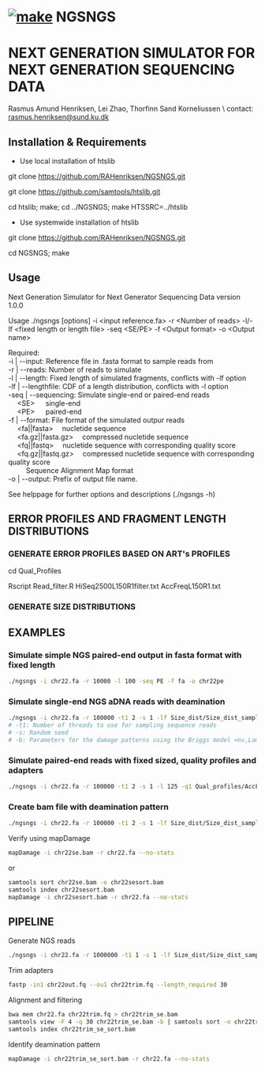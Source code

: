  # [![make](https://github.com/RAHenriksen/SimulAncient/actions/workflows/make.yml/badge.svg)](https://github.com/RAHenriksen/NGSNGS/actions/workflows/make.yml) NGSNGS

# NEXT GENERATION SIMULATOR FOR NEXT GENERATION SEQUENCING DATA
Rasmus Amund Henriksen, Lei Zhao, Thorfinn Sand Korneliussen \\
contact: rasmus.henriksen@sund.ku.dk

## Installation & Requirements
* Use local installation of htslib

git clone https://github.com/RAHenriksen/NGSNGS.git

git clone https://github.com/samtools/htslib.git

cd htslib; make; cd ../NGSNGS; make HTSSRC=../htslib

* Use systemwide installation of htslib

git clone https://github.com/RAHenriksen/NGSNGS.git

cd NGSNGS; make

## Usage
Next Generation Simulator for Next Generator Sequencing Data version 1.0.0 

Usage
./ngsngs [options] -i \<input reference.fa\> -r \<Number of reads\> -l/-lf \<fixed length or length file\> -seq \<SE/PE\> -f \<Output format\> -o \<Output name\>

Required: \
-i | --input: 			 Reference file in .fasta format to sample reads from \
-r | --reads: 			 Number of reads to simulate \
-l | --length: 			 Fixed length of simulated fragments, conflicts with -lf option \
-lf | --lengthfile: 		 CDF of a length distribution, conflicts with -l option \
-seq | --sequencing: 		 Simulate single-end or paired-end reads \
&emsp; \<SE\> &emsp;	 single-end \
&emsp; \<PE\> &emsp;	 paired-end \
-f | --format: 			 File format of the simulated outpur reads \
&emsp;	 <fa||fasta>&emsp;		 nucletide sequence \
&emsp; 	 <fa.gz||fasta.gz>&emsp;	 compressed nucletide sequence \
&emsp; 	 <fq||fastq>&emsp;		nucletide sequence with corresponding quality score \
&emsp; 	 <fq.gz||fastq.gz>&emsp;	 compressed nucletide sequence with corresponding quality score \
&emsp; 	 <bam>&emsp;			 Sequence Alignment Map format \
-o | --output: 			 Prefix of output file name. 

See helppage for further options and descriptions (./ngsngs -h)

## ERROR PROFILES AND FRAGMENT LENGTH DISTRIBUTIONS

### GENERATE ERROR PROFILES BASED ON ART's PROFILES
cd Qual_Profiles

Rscript Read_filter.R HiSeq2500L150R1filter.txt AccFreqL150R1.txt

### GENERATE SIZE DISTRIBUTIONS

## EXAMPLES
### Simulate simple NGS paired-end output in fasta format with fixed length
~~~~bash
./ngsngs -i chr22.fa -r 10000 -l 100 -seq PE -f fa -o chr22pe
~~~~
### Simulate single-end NGS aDNA reads with deamination 
~~~~bash
./ngsngs -i chr22.fa -r 100000 -t1 2 -s 1 -lf Size_dist/Size_dist_sampling.txt -seq SE -b 0.024,0.36,0.68,0.0097 -f fa -o chr22se
# -t1: Number of threads to use for sampling sequence reads
# -s: Random seed
# -b: Parameters for the damage patterns using the Briggs model <nv,Lambda,Delta_s,Delta_d>
~~~~
### Simulate paired-end reads with fixed sized, quality profiles and adapters
~~~~bash
./ngsngs -i chr22.fa -r 100000 -t1 2 -s 1 -l 125 -q1 Qual_profiles/AccFreqL150R1.txt -q2 Qual_profiles/AccFreqL150R2.txt -a1 AGATCGGAAGAGCACACGTCTGAACTCCAGTCACCGATTCGATCTCGTATGCCGTCTTCTGCTTG -a2 AGATCGGAAGAGCGTCGTGTAGGGAAAGAGTGTAGATCTCGGTGGTCGCCGTATCATTT -seq PE -f fq -o chr22pe
~~~~
### Create bam file with deamination pattern
~~~~bash
./ngsngs -i chr22.fa -r 100000 -t1 2 -s 1 -lf Size_dist/Size_dist_sampling.txt -seq SE -b 0.024,0.36,0.68,0.0097 -q1 Qual_profiles/AccFreqL150R1.txt -f bam -o chr22se
~~~~
Verify using mapDamage
~~~~bash
mapDamage -i chr22se.bam -r chr22.fa --no-stats
~~~~
or 
~~~~bash
samtools sort chr22se.bam -o chr22sesort.bam
samtools index chr22sesort.bam
mapDamage -i chr22sesort.bam -r chr22.fa --no-stats
~~~~

## PIPELINE
Generate NGS reads
~~~~bash
./ngsngs -i chr22.fa -r 1000000 -t1 1 -s 1 -lf Size_dist/Size_dist_sampling.txt -q1 Qual_profiles/AccFreqL150R1.txt -seq SE -a1 AGATCGGAAGAGCACACGTCTGAACTCCAGTCACCGATTCGATCTCGTATGCCGTCTTCTGCTTG -b 0.024,0.36,0.68,0.0097 -f fq -o chr22out
~~~~
Trim adapters
~~~~bash
fastp -in1 chr22out.fq --ou1 chr22trim.fq --length_required 30
~~~~
Alignment and filtering
~~~~bash
bwa mem chr22.fa chr22trim.fq > chr22trim_se.bam
samtools view -F 4 -q 30 chr22trim_se.bam -b | samtools sort -o chr22trim_se_sort.bam
samtools index chr22trim_se_sort.bam
~~~~
Identify deamination pattern
~~~~bash
mapDamage -i chr22trim_se_sort.bam -r chr22.fa --no-stats
~~~~
